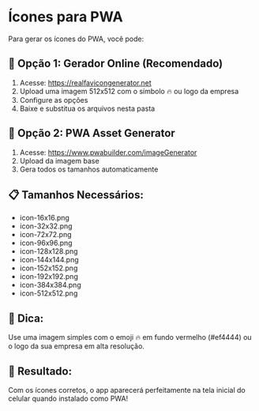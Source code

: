 # Ícones para PWA

Para gerar os ícones do PWA, você pode:

## 🎨 Opção 1: Gerador Online (Recomendado)
1. Acesse: https://realfavicongenerator.net
2. Upload uma imagem 512x512 com o símbolo 🔥 ou logo da empresa
3. Configure as opções
4. Baixe e substitua os arquivos nesta pasta

## 🎨 Opção 2: PWA Asset Generator
1. Acesse: https://www.pwabuilder.com/imageGenerator
2. Upload da imagem base
3. Gera todos os tamanhos automaticamente

## 📋 Tamanhos Necessários:
- icon-16x16.png
- icon-32x32.png  
- icon-72x72.png
- icon-96x96.png
- icon-128x128.png
- icon-144x144.png
- icon-152x152.png
- icon-192x192.png
- icon-384x384.png
- icon-512x512.png

## 🎯 Dica:
Use uma imagem simples com o emoji 🔥 em fundo vermelho (#ef4444) 
ou o logo da sua empresa em alta resolução.

## 📱 Resultado:
Com os ícones corretos, o app aparecerá perfeitamente na tela inicial 
do celular quando instalado como PWA!
